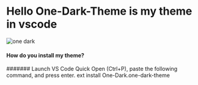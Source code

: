 # Hello One-Dark-Theme is my theme in vscode 
![one dark](https://user-images.githubusercontent.com/92510927/146053987-fb9819aa-700b-4626-9ab6-a8cde473ba4d.png)

#### How do you install my theme?
####### Launch VS Code Quick Open (Ctrl+P), paste the following command, and press enter.
    ext install One-Dark.one-dark-theme
